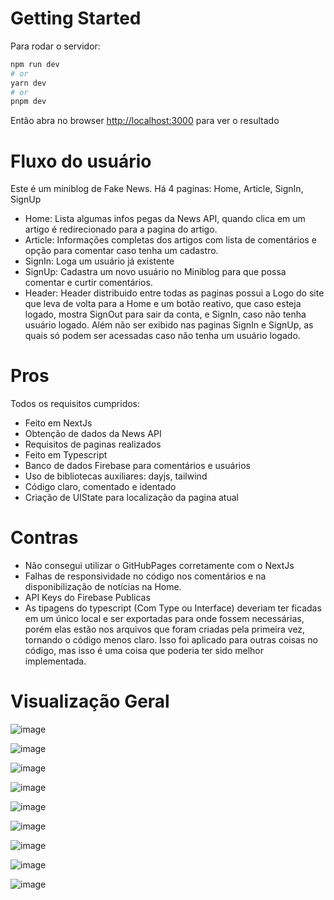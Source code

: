 # Getting Started

Para rodar o servidor:

```bash
npm run dev
# or
yarn dev
# or
pnpm dev
```

Então abra no browser [http://localhost:3000](http://localhost:3000) para ver o resultado

# Fluxo do usuário
Este é um miniblog de Fake News.
Há 4 paginas: Home, Article, SignIn, SignUp
- Home: Lista algumas infos pegas da News API, quando clica em um artigo é redirecionado para a pagina do artigo.
- Article: Informações completas dos artigos com lista de comentários e opção para comentar caso tenha um cadastro.
- SignIn: Loga um usuário já existente
- SignUp: Cadastra um novo usuário no Miniblog para que possa comentar e curtir comentários.
- Header: Header distribuido entre todas as paginas possui a Logo do site que leva de volta para a Home e um botão reativo, que caso esteja logado, mostra SignOut para sair da conta, e SignIn, caso não tenha usuário logado. Além não ser exibido nas paginas SignIn e SignUp, as quais só podem ser acessadas caso não tenha um usuário logado.


# Pros
Todos os requisitos cumpridos:
- Feito em NextJs
- Obtenção de dados da News API
- Requisitos de paginas realizados
- Feito em Typescript
- Banco de dados Firebase para comentários e usuários
- Uso de bibliotecas auxiliares: dayjs, tailwind
- Código claro, comentado e identado
- Criação de UIState para localização da pagina atual

# Contras
- Não consegui utilizar o GitHubPages corretamente com o NextJs
- Falhas de responsividade no código nos comentários e na disponibilização de notícias na Home.
- API Keys do Firebase Publicas
- As tipagens do typescript (Com Type ou Interface) deveriam ter ficadas em um único local e ser exportadas para onde fossem necessárias, porém elas estão nos arquivos que foram criadas pela primeira vez, tornando o código menos claro. Isso foi aplicado para outras coisas no código, mas isso é uma coisa que poderia ter sido melhor implementada.

# Visualização Geral

![image](https://github.com/lamenkazu/teste_oper/assets/23318318/6a400dcc-9878-472c-840a-df13e32dd7e3)

![image](https://github.com/lamenkazu/teste_oper/assets/23318318/2bfe41ee-8030-4c58-8930-b90c9af84f5a)

![image](https://github.com/lamenkazu/teste_oper/assets/23318318/54f6828e-c1fb-4b54-a4df-69a9b9520fc2)

![image](https://github.com/lamenkazu/teste_oper/assets/23318318/6533fbbe-1c8a-4ed4-b347-ad24005933d0)

![image](https://github.com/lamenkazu/teste_oper/assets/23318318/f893d98d-1691-4a35-afd4-edc799173e64)

![image](https://github.com/lamenkazu/teste_oper/assets/23318318/da5e63aa-caba-4334-8410-c01e7e84d76d)

![image](https://github.com/lamenkazu/teste_oper/assets/23318318/e3c985c9-3e15-437c-8baa-dfb3088e03e9)

![image](https://github.com/lamenkazu/teste_oper/assets/23318318/a552eaae-7325-4ece-ab65-3d1aedf1cd28)

![image](https://github.com/lamenkazu/teste_oper/assets/23318318/e2c54303-c9f9-4e39-9f64-8feef8d03f44)







